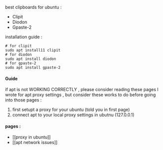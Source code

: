 best clipboards for ubuntu :
- Clipit
- Diodon
- Gpaste-2

installation guide :

```shell
# for clipit
sudo apt install11 clipit
# for diodon
sudo apt install diodon
# for gpaste-2
sudo apt install gpaste-2
```

#### Guide

if apt is not WORKING CORRECTLY , please consider reading these pages I wrote for apt proxy settings , but consider these works to do before going into those pages :
1. first setupt a proxy for your ubuntu (told you in first page)
2. connect apt to your local proxy settings in ubutnu (127.0.0.1)
#### pages : 
- [[proxy in ubuntu]]
- [[apt network issues]]
